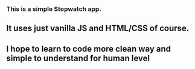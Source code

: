 ### This is a simple Stopwatch app.
## It uses just vanilla JS and HTML/CSS of course.
## I hope to learn to code more clean way and simple to understand for human level